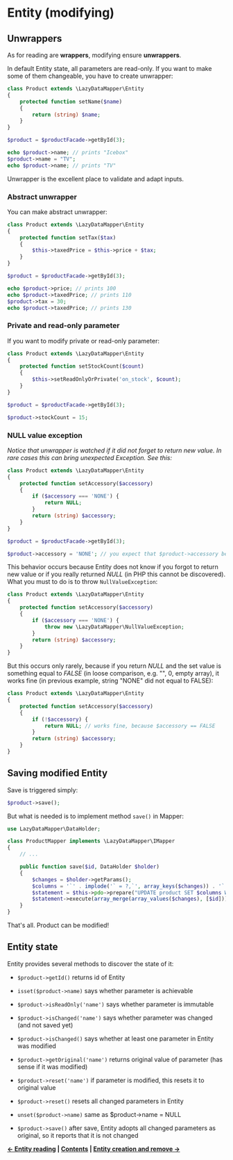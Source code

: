 Entity (modifying)
===

## Unwrappers

As for reading are **wrappers**, modifying ensure **unwrappers**.

In default Entity state, all parameters are read-only. If you want to make some of them
changeable, you have to create unwrapper:

```php
class Product extends \LazyDataMapper\Entity
{
	protected function setName($name)
	{
		return (string) $name;
	}
}

$product = $productFacade->getById(3);

echo $product->name; // prints "Icebox"
$product->name = "TV";
echo $product->name; // prints "TV"
```

Unwrapper is the excellent place to validate and adapt inputs.

### Abstract unwrapper

You can make abstract unwrapper:

```php
class Product extends \LazyDataMapper\Entity
{
	protected function setTax($tax)
	{
		$this->taxedPrice = $this->price + $tax;
	}
}

$product = $productFacade->getById(3);

echo $product->price; // prints 100
echo $product->taxedPrice; // prints 110
$product->tax = 30;
echo $product->taxedPrice; // prints 130
```

### Private and read-only parameter

If you want to modify private or read-only parameter:

```php
class Product extends \LazyDataMapper\Entity
{
	protected function setStockCount($count)
	{
		$this->setReadOnlyOrPrivate('on_stock', $count);
	}
}

$product = $productFacade->getById(3);

$product->stockCount = 15;
```

### NULL value exception

*Notice that unwrapper is watched if it did not forget to return new value. In rare cases this can bring
unexpected Exception. See this:*

```php
class Product extends \LazyDataMapper\Entity
{
	protected function setAccessory($accessory)
	{
		if ($accessory === 'NONE') {
			return NULL;
		}
		return (string) $accessory;
	}
}

$product = $productFacade->getById(3);

$product->accessory = 'NONE'; // you expect that $product->accessory becomes NULL, but Exception is thrown
```

This behavior occurs because Entity does not know if you forgot to return new value or if you really
returned *NULL* (in PHP this cannot be discovered). What you must to do is to throw `NullValueException`:

```php
class Product extends \LazyDataMapper\Entity
{
	protected function setAccessory($accessory)
	{
		if ($accessory === 'NONE') {
			throw new \LazyDataMapper\NullValueException;
		}
		return (string) $accessory;
	}
}
```

But this occurs only rarely, because if you return *NULL* and the set value is something equal to *FALSE*
(in loose comparison, e.g. "", 0, empty array), it works fine (in previous example, string "NONE" did not
equal to FALSE):

```php
class Product extends \LazyDataMapper\Entity
{
	protected function setAccessory($accessory)
	{
		if (!$accessory) {
			return NULL; // works fine, because $accessory == FALSE
		}
		return (string) $accessory;
	}
}
```

## Saving modified Entity

Save is triggered simply:

```php
$product->save();
```

But what is needed is to implement method `save()` in Mapper:

```php
use LazyDataMapper\DataHolder;

class ProductMapper implements \LazyDataMapper\IMapper
{
	// ...

	public function save($id, DataHolder $holder)
	{
		$changes = $holder->getParams();
		$columns = '`' . implode('` = ?,`', array_keys($changes)) . '` = ?';
		$statement = $this->pdo->prepare("UPDATE product SET $columns WHERE id = ?");
		$statement->execute(array_merge(array_values($changes), [$id]));
	}
}
```

That's all. Product can be modified!

## Entity state

Entity provides several methods to discover the state of it:

- `$product->getId()` returns id of Entity

- `isset($product->name)` says whether parameter is achievable

- `$product->isReadOnly('name')` says whether parameter is immutable

- `$product->isChanged('name')` says whether parameter was changed (and not saved yet)

- `$product->isChanged()` says whether at least one parameter in Entity was modified

- `$product->getOriginal('name')` returns original value of parameter (has sense if it was modified)

- `$product->reset('name')` if parameter is modified, this resets it to original value

- `$product->reset()` resets all changed parameters in Entity

- `unset($product->name)` same as $product->name = NULL

- `$product->save()` after save, Entity adopts all changed parameters as original, so it
reports that it is not changed


**[← Entity reading](3.Entity-reading.md)
| [Contents](../readme.md#documentation)
| [Entity creation and remove →](5.Entity-creation-and-remove.md)**

